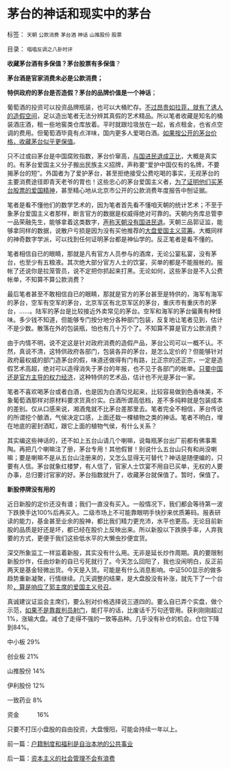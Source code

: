 # 茅台的神话和现实中的茅台

标签： `天朝` `公款消费` `茅台酒` `神话` `山推股份` `股票` 

目录： `唱唱反调之八卦时评`

**收藏茅台酒有多保值？茅台股票有多保值**？

**茅台酒是官家消费未必是公款消费；**

**特供政府的茅台是否造假？茅台的品牌价值是一个神话**；

葡萄酒的投资可以投资品牌瓶装，也可以大桶贮存。[不过昂贵如拉菲，就有了诱人的造假空间](../../../2012/2/13/食品安全不必歇斯底里，造假也需要成本.md)，足以造出笔者无法分辨其真假的艺术精品。所以笔者收藏是知名的桶装酒庄酒，租一些地窖类仓库放着。平时就跟垃圾放在一起，省点租金，也省点空调的费用。但葡萄酒毕竟有点洋味，国内更多人爱喝白酒。[如果按公开的茅台价格，收藏茅台似乎更保值](../../../2011/1/2/米塞斯原理和张五常的古董.md)。

只不过或曰茅台是中国腐败指数，茅台价窜高，[与国进民退成正比](../../../2012/3/7/监管的含义就是公有制；监管本身就意味着国进民退.md)，大概是真实的。有茅台爱国主义分子搬出民族主义招牌，声称要“爱护中国仅有的名牌，不要揭茅台的短”。外国者为了爱护茅台，甚至拒绝接受公费吃喝的事实，无视茅台的主要消费途径即青天老爷的胃也！这些忠心的茅台爱国主义者，[为了证明他们买茅台股票的爱国精神](../../../2007/12/11/相信自已！散户不必对“机构”过分尊重.md)，甚至精心地从北京市公开的公款消费年度报告中刨证据。

笔者是看不懂他们的数学艺术的，因为笔者首先看不懂咱天朝的统计艺术；不至于象茅台爱国主义者那样，断言官方的数据是权威得绝对可靠的。天朝内务库总管李一品荣融先生，能够拿着这类数字，[声称天朝没有国进民退](../../../2010/2/22/为什么三亚春节晒白肉成为时尚.md)。天朝三品郭证监，能够拿同样的数据，说散户亏损是因为没有买他推荐的[大盘爱国主义蓝筹](../../../2012/2/7/国企可以上市，政府也就可以上市，必定更“蓝筹”.md)。大概同样的神奇数字学派，可以找到任何证明茅台都是神仙学的。反正笔者是看不懂的。

笔者相信自已的眼睛，那就是凡有官方人员参与的酒席，无论公宴私宴，没有茅台，也至少有五粮液。其次绝大部分官方人士的饮宴，买单的都是不能报帐的。报帐了还说你是拉笼管员，说不定把你抓起来打黑。无论如何，这些茅台是不入公费帐单，不知算不算公款消费？

最后笔者甚至不敢相信自已的眼睛，那就是官方的茅台甚至是特供的，海军有海军的茅台，空军有空军的茅台，北京军区有北京军区的茅台，重庆市有重庆市的茅台，……。陆军的茅台是比较接近外卖常见的茅台。空军和海军的茅台偏黄有种怪味。多少钱不知道，但能够专门按分地分各种部门包装，反复地让笔者见到，估计不是少数。散落在外的包装瓶，怕也有几十万个了。不知算不算是官方公款消费？

由于内情不明，说不定这是针对政府消费的造假产品，茅台公司可以一概不认。不然，真说不清，这特供政府各部门，包装各异的茅台，是怎么定价的？但能够针对政府最权威的部门造茅台的假，味道还做得有门有路，比正宗的还正宗，一定是造假艺术高超，绝对可以造得消失于茅台的年报，也不见于各部门的帐单。[只要中国还是官方主导的权力经济](../../../2012/3/7/改革为什么小范围会顺利，大范围难以推进？.md)，这种特供的艺术品，估计也不光是茅台一家。

笔者不喜欢喝茅台或者白酒，也是因为白酒勾兑起来，比较容易做到色香味美，不象葡萄酒那样对原材料要求货真价实。白酒所谓高低档，差不多纯粹就是包装成本的差别。仅从口感来说，湘酒鬼就不比茅台差那里去。笔者完全不相信，茅台传说的所谓挖个酿酒，气侯决定口感，上面还栽一棵植物之类的神话。笔者不明白，埋在地底的密封酒缸，跟它上面的植物气侯，有什么关系？

其实编这些神话的，还不如上五台山请几个喇嘛，说每瓶茅台出厂前都有佛事熏陶。再把几个喇嘛注了册，茅台专用！其他假冒！别说什么五台山只有和尚没喇嘛；要是喇嘛不是从五台山注册来的，又怎么显得无可替代？神话是随便编的，只要有人信。茅台就象红楼梦，有人信了，官家人士饮宴不用自已买单，无权的人要办事，总归要讨官家的好。茅台指数就升了，收藏茅台就保值了。暂时，保值了。

**新股停牌没有用的**

近日新股的定价还没有谱；我们一直没有买入。一般情况下，我们都会等待第一波下跌换手达100%后再买入。二级市场上不可能靠眼明手快抄来优质筹码。报表研读的能力，基金甚至业余的股神，都比我们精力更充沛，水平也更高。无论目前新股的品质是好还是坏，都已经在股价上反映出来。所以新股以下跌换手率，人弃我要的方式，更便于我们这些低水平的大懒虫抄便宜货。

深交所象监工一样监着新股，其实没有什么用。无非是延长炒作周期。真的要限制新股炒作，任由炒新的自已亏死就行了。今天怎么回阳了，我也没闹明白，反正前两天是基金轻微出货。今天是入货。可能是有什么消息影响。中证500显示的做多趋势重新凝聚，行情继续。几天调整的结果，是大盘股没有补涨，就先下了一个台阶[，算是响应了郭主席的爱国主义号召](../../../2012/2/29/不买蓝筹不爱国，房价不高不爱国.md)。

真诚建议证监会主席们，要么别对价格选择说三道四的。要么自已弄个实盘，做个示范，[如果不是靠裁判员射门](../../../2012/3/2/裁判员射门得分.md)，能打平的话，比废话千万句还管用。获利刚刚超过1%，涨输大盘。减仓了走得不强的一致等品种。几乎没有补仓的机会。仓位下降到84%。

中小板 29%

创业板 21%

山推股份 14%

伊利股份 12%

一致药业 8%

资金　　　16%



只要不打压小盘股的自由投资，大盘慢阳，可能会持续一年以上。



前一篇：[户籍制度和福利是自治本地的公共事业](../../../2012/3/8/户籍制度和福利是自治本地的公共事业.md)

后一篇：[资本主义的社会管理不会有浪费](../../../2012/3/9/资本主义的社会管理不会有浪费.md)